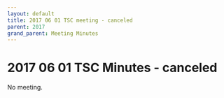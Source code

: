 ```yaml
---
layout: default
title: 2017 06 01 TSC meeting - canceled
parent: 2017
grand_parent: Meeting Minutes
---
```

# 2017 06 01 TSC Minutes - canceled

No meeting.
